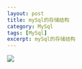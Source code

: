 ```yaml
---
layout: post
title: mySql的存储结构
category: MySql
tags: [MySql]
excerpt: mySql的存储结构
---
```


![](http://www.nangongyibin.com/assets/images/Java/57.png)

